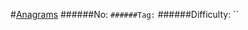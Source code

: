 #[Anagrams](https://leetcode.com/problems/anagrams/)
######No: ``
######Tag: ``
######Difficulty: ``
